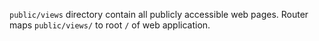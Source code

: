 `public/views` directory contain all publicly accessible web pages. Router maps `public/views/` to root `/` of web application.